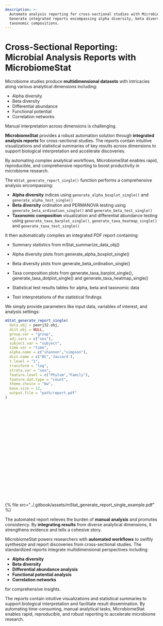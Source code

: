 ```yaml
---
description: >-
  Automate analysis reporting for cross-sectional studies with MicrobiomeStat.
  Generate integrated reports encompassing alpha diversity, beta diversity and
  taxonomic compositions.
---
```


# Cross-Sectional Reporting: Microbial Analysis Reports with MicrobiomeStat

Microbiome studies produce **multidimensional datasets** with intricacies along various analytical dimensions including:

- Alpha diversity
- Beta diversity 
- Differential abundance
- Functional potential
- Correlation networks

Manual interpretation across dimensions is challenging. 

**MicrobiomeStat** provides a robust automation solution through **integrated analysis reports** for cross-sectional studies. The reports contain intuitive visualizations and statistical summaries of key results across dimensions to support biological interpretation and accelerate discoveries. 

By automating complex analytical workflows, MicrobiomeStat enables rapid, reproducible, and comprehensive reporting to boost productivity in microbiome research.

The `mStat_generate_report_single()` function performs a comprehensive analysis encompassing:

- **Alpha diversity** indices using `generate_alpha_boxplot_single()` and `generate_alpha_test_single()`
- **Beta diversity** ordination and PERMANOVA testing using `generate_beta_ordination_single()` and `generate_beta_test_single()` 
- **Taxonomic composition** visualization and differential abundance testing using `generate_taxa_barplot_single()`, `generate_taxa_heatmap_single()` and `generate_taxa_test_single()`

It then automatically compiles an integrated PDF report containing:

- Summary statistics from mStat_summarize_data_obj() 

- Alpha diversity plots from generate_alpha_boxplot_single()

- Beta diversity plots from generate_beta_ordination_single()

- Taxa composition plots from generate_taxa_barplot_single(), generate_taxa_dotplot_single() and generate_taxa_heatmap_single()

- Statistical test results tables for alpha, beta and taxonomic data

- Text interpretations of the statistical findings

We simply provide parameters like input data, variables of interest, and analysis settings:

```r
mStat_generate_report_single(
  data.obj = peerj32.obj, 
  dist.obj = NULL,   
  group.var = "group", 
  adj.vars = c("sex"),
  subject.var = "subject",   
  time.var = "time",
  alpha.name = c("shannon","simpson"),
  dist.name = c("BC",'Jaccard'),   
  t.level = "1",   
  transform = "log",
  strata.var = "sex",   
  feature.level = c("Phylum","Family"),
  feature.dat.type = "count",   
  theme.choice = "bw",
  base.size = 12,
  output.file = "path/report.pdf" 
)
```

<figure><img src="../.gitbook/assets/mStat_generate_report_single_example_page-0001.jpg" alt=""><figcaption></figcaption></figure>

<figure><img src="../.gitbook/assets/mStat_generate_report_single_example_page-0002.jpg" alt=""><figcaption></figcaption></figure>

<figure><img src="../.gitbook/assets/mStat_generate_report_single_example_page-0003.jpg" alt=""><figcaption></figcaption></figure>

<figure><img src="../.gitbook/assets/mStat_generate_report_single_example_page-0004.jpg" alt=""><figcaption></figcaption></figure>

<figure><img src="../.gitbook/assets/mStat_generate_report_single_example_page-0005.jpg" alt=""><figcaption></figcaption></figure>

<figure><img src="../.gitbook/assets/mStat_generate_report_single_example_page-0006.jpg" alt=""><figcaption></figcaption></figure>

<figure><img src="../.gitbook/assets/mStat_generate_report_single_example_page-0007.jpg" alt=""><figcaption></figcaption></figure>

<figure><img src="../.gitbook/assets/mStat_generate_report_single_example_page-0008.jpg" alt=""><figcaption></figcaption></figure>

<figure><img src="../.gitbook/assets/mStat_generate_report_single_example_page-0009.jpg" alt=""><figcaption></figcaption></figure>

<figure><img src="../.gitbook/assets/mStat_generate_report_single_example_page-0010.jpg" alt=""><figcaption></figcaption></figure>

<figure><img src="../.gitbook/assets/mStat_generate_report_single_example_page-0011.jpg" alt=""><figcaption></figcaption></figure>

<figure><img src="../.gitbook/assets/mStat_generate_report_single_example_page-0012.jpg" alt=""><figcaption></figcaption></figure>

<figure><img src="../.gitbook/assets/mStat_generate_report_single_example_page-0013.jpg" alt=""><figcaption></figcaption></figure>

<figure><img src="../.gitbook/assets/mStat_generate_report_single_example_page-0014.jpg" alt=""><figcaption></figcaption></figure>

<figure><img src="../.gitbook/assets/mStat_generate_report_single_example_page-0015.jpg" alt=""><figcaption></figcaption></figure>

<figure><img src="../.gitbook/assets/mStat_generate_report_single_example_page-0016.jpg" alt=""><figcaption></figcaption></figure>

<figure><img src="../.gitbook/assets/mStat_generate_report_single_example_page-0017.jpg" alt=""><figcaption></figcaption></figure>

<figure><img src="../.gitbook/assets/mStat_generate_report_single_example_page-0018.jpg" alt=""><figcaption></figcaption></figure>

<figure><img src="../.gitbook/assets/mStat_generate_report_single_example_page-0019.jpg" alt=""><figcaption></figcaption></figure>

<figure><img src="../.gitbook/assets/mStat_generate_report_single_example_page-0020.jpg" alt=""><figcaption></figcaption></figure>

<figure><img src="../.gitbook/assets/mStat_generate_report_single_example_page-0021.jpg" alt=""><figcaption></figcaption></figure>

<figure><img src="../.gitbook/assets/mStat_generate_report_single_example_page-0022.jpg" alt=""><figcaption></figcaption></figure>

<figure><img src="../.gitbook/assets/mStat_generate_report_single_example_page-0023.jpg" alt=""><figcaption></figcaption></figure>


{% file src="../.gitbook/assets/mStat_generate_report_single_example.pdf" %}

The automated report relieves the burden of **manual analysis** and promotes consistency. By **integrating results** from diverse analytical dimensions, it strengthens evidence and tells a cohesive story.

MicrobiomeStat powers researchers with **automated workflows** to swiftly synthesize and report discoveries from cross-sectional studies. The standardized reports integrate multidimensional perspectives including:

- **Alpha diversity** 
- **Beta diversity**
- **Differential abundance analysis**
- **Functional potential analysis**
- **Correlation networks**

for comprehensive insights. 

The reports contain intuitive visualizations and statistical summaries to support biological interpretation and facilitate result dissemination. By automating time-consuming, manual analytical tasks, MicrobiomeStat enables rapid, reproducible, and robust reporting to accelerate microbiome research.
